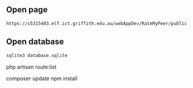 ## Open page

```plaintext
https://s5315403.elf.ict.griffith.edu.au/webAppDev/RateMyPeer/public
```

## Open database

```bash
sqlite3 database.sqlite
```

php artisan route:list

composer update
npm install
